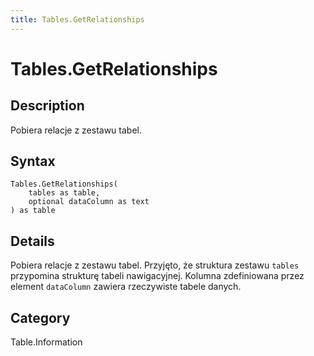 ```yaml
---
title: Tables.GetRelationships
---
```


# Tables.GetRelationships


## Description

Pobiera relacje z zestawu tabel.


## Syntax

```powerquery
Tables.GetRelationships(
    tables as table,
    optional dataColumn as text
) as table
```


## Details

Pobiera relacje z zestawu tabel. Przyjęto, że struktura zestawu <code>tables</code> przypomina strukturę tabeli nawigacyjnej. Kolumna zdefiniowana przez element <code>dataColumn</code> zawiera rzeczywiste tabele danych.



## Category
Table.Information
